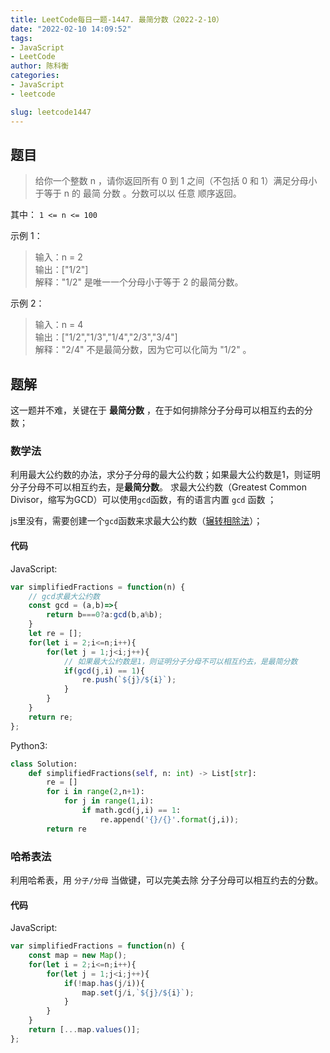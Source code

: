 ```yaml
---
title: LeetCode每日一题-1447. 最简分数（2022-2-10）
date: "2022-02-10 14:09:52"
tags: 
- JavaScript
- LeetCode
author: 陈科衡
categories:
- JavaScript
- leetcode

slug: leetcode1447
---
```

## 题目

> 给你一个整数 n ，请你返回所有 0 到 1 之间（不包括 0 和 1）满足分母小于等于  n 的 最简 分数 。分数可以以 任意 顺序返回。

其中： `1 <= n <= 100`


示例 1：
> 输入：n = 2  
> 输出：["1/2"]  
> 解释："1/2" 是唯一一个分母小于等于 2 的最简分数。  

示例 2：
> 输入：n = 4  
> 输出：["1/2","1/3","1/4","2/3","3/4"]  
> 解释："2/4" 不是最简分数，因为它可以化简为 "1/2" 。  

<!--more-->

## 题解

这一题并不难，关键在于 **最简分数** ，在于如何排除分子分母可以相互约去的分数；

### 数学法
利用最大公约数的办法，求分子分母的最大公约数；如果最大公约数是1，则证明分子分母不可以相互约去，是**最简分数**。
求最大公约数（Greatest Common Divisor，缩写为GCD）可以使用`gcd`函数，有的语言内置 `gcd` 函数 ；

js里没有，需要创建一个`gcd`函数来求最大公约数（[辗转相除法](https://baike.baidu.com/item/%E6%AC%A7%E5%87%A0%E9%87%8C%E5%BE%97%E7%AE%97%E6%B3%95/1647675?fr=aladdin)）；

#### 代码
JavaScript:
```javascript
var simplifiedFractions = function(n) {
    // gcd求最大公约数
    const gcd = (a,b)=>{
        return b===0?a:gcd(b,a%b);
    }
    let re = [];
    for(let i = 2;i<=n;i++){
        for(let j = 1;j<i;j++){
            // 如果最大公约数是1，则证明分子分母不可以相互约去，是最简分数
            if(gcd(j,i) == 1){
                re.push(`${j}/${i}`);
            }
        }
    }
    return re;
};
```
Python3:
``` python
class Solution:
    def simplifiedFractions(self, n: int) -> List[str]:
        re = []
        for i in range(2,n+1):
            for j in range(1,i):
                if math.gcd(j,i) == 1:
                    re.append('{}/{}'.format(j,i));
        return re
```

### 哈希表法
利用哈希表，用 `分子/分母` 当做键，可以完美去除 分子分母可以相互约去的分数。

#### 代码
JavaScript:
```javascript
var simplifiedFractions = function(n) {
    const map = new Map();
    for(let i = 2;i<=n;i++){
        for(let j = 1;j<i;j++){
            if(!map.has(j/i)){
                map.set(j/i,`${j}/${i}`);
            }
        }
    }
    return [...map.values()];
};
```
